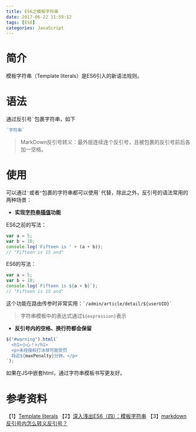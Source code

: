 ```yaml
---
title: ES6之模板字符串
date: 2017-06-22 11:59:12
tags: [ES6]
categories: JavaScript
---
```


# 简介

模板字符串（Template literals）是ES6引入的新语法规则。

# 语法

通过反引号`` ` ``包裹字符串，如下   

```js
`字符串`
```

> MarkDown反引号转义：最外层连续连个反引号，且被包裹的反引号前后各加一空格。

# 使用

可以通过`'`或者`"`包裹的字符串都可以使用`` ` ``代替，除此之外，反引号的语法常用的两种场景：   

- **实现[字符串插值](https://en.wikipedia.org/wiki/String_interpolation)功能**   

ES6之前的写法：   

```js
var a = 5;
var b = 10;
console.log('Fifteen is ' + (a + b));
// "Fifteen is 15 and"
```

ES6的写法：   

```js
var a = 5;
var b = 10;
console.log(`Fifteen is ${a + b}`);
// "Fifteen is 15 and"
```

这个功能在路由传参时非常实用：`` `/admin/article/detail/${userUID}` ``

> 字符串模板中的表达式通过`${expression}`表示

- **反引号内的空格、换行符都会保留**   

```js
$("#warning").html(`
  <h1>小心！>/h1>
  <p>未经授权打冰球可能受罚
  将近${maxPenalty}分钟。</p>
`);
```

如果在JS中嵌套html，通过字符串模板书写更友好。

# 参考资料   
【1】[Template literals](https://developer.mozilla.org/en-US/docs/Web/JavaScript/Reference/Template_literals)
【2】[深入浅出ES6（四）：模板字符串](http://www.infoq.com/cn/articles/es6-in-depth-template-string)
【3】[markdown反引号内怎么转义反引号？](https://www.v2ex.com/t/57233)
